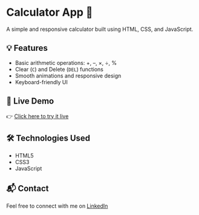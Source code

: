 # Calculator App 🧮

A simple and responsive calculator built using HTML, CSS, and JavaScript.

## 💡 Features

- Basic arithmetic operations: +, –, ×, ÷, %
- Clear (`C`) and Delete (`DEL`) functions
- Smooth animations and responsive design
- Keyboard-friendly UI

## 🚀 Live Demo

👉 [Click here to try it live](https://dikshashil.github.io/Calculator/)


## 🛠️ Technologies Used

- HTML5
- CSS3
- JavaScript 

## 📬 Contact

Feel free to connect with me on [LinkedIn](https://linkedin.com/in/dikshashil)


